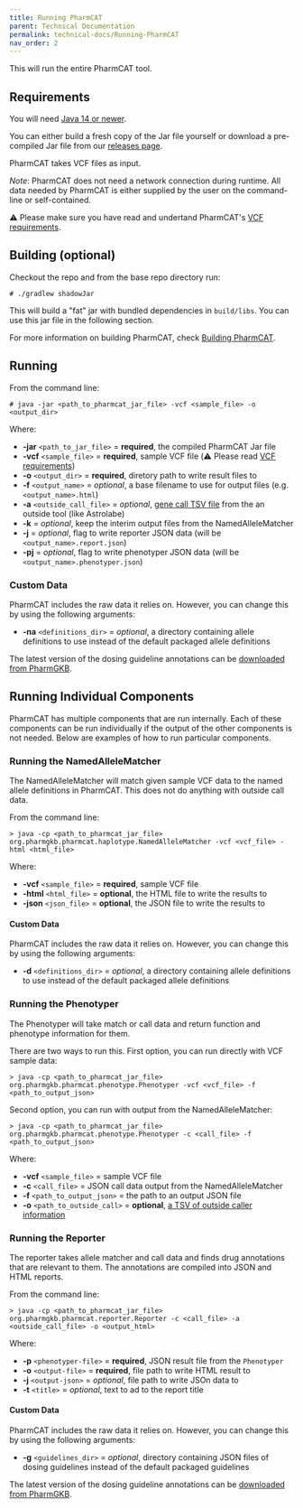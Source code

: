 ```yaml
---
title: Running PharmCAT
parent: Technical Documentation
permalink: technical-docs/Running-PharmCAT
nav_order: 2
---
```


This will run the entire PharmCAT tool.

## Requirements

You will need [Java 14 or newer](https://adoptium.net/index.html?variant=openjdk17&jvmVariant=hotspot).

You can either build a fresh copy of the Jar file yourself or download a pre-compiled Jar file from our [releases page](https://github.com/PharmGKB/PharmCAT/releases/).

PharmCAT takes VCF files as input.

_Note_: PharmCAT does not need a network connection during runtime. All data needed by PharmCAT is either supplied by 
the user on the command-line or self-contained.

:warning: Please make sure you have read and undertand PharmCAT's [VCF requirements](VCF-Requirements).

## Building (optional)

Checkout the repo and from the base repo directory run:

```commandline
# ./gradlew shadowJar
```

This will build a "fat" jar with bundled dependencies in `build/libs`. You can use this jar file in the following section.

For more information on building PharmCAT, check [Building PharmCAT](Building-PharmCAT).


## Running

From the command line:

```commandline
# java -jar <path_to_pharmcat_jar_file> -vcf <sample_file> -o <output_dir>
```

Where:

* __-jar__ `<path_to_jar_file>` = __required__, the compiled PharmCAT Jar file
* __-vcf__ `<sample_file>` = __required__, sample VCF file (:warning: Please read [VCF requirements](VCF-Requirements))
* __-o__ `<output_dir>` = __required__, diretory path to write result files to
* __-f__ `<output_name>` = _optional_, a base filename to use for output files (e.g. `<output_name>.html`)
* __-a__ `<outside_call_file>` = _optional_, [gene call TSV file](Outside-Call-Format) from the an outside tool (like Astrolabe)
* __-k__ = _optional_, keep the interim output files from the NamedAlleleMatcher
* __-j__ = _optional_, flag to write reporter JSON data (will be `<output_name>.report.json`)
* __-pj__ = _optional_, flag to write phenotyper JSON data (will be `<output_name>.phenotyper.json`)


### Custom Data

PharmCAT includes the raw data it relies on.  However, you can change this by using the following arguments:

* __-na__ `<definitions_dir>` = _optional_, a directory containing allele definitions to use instead of the default packaged allele definitions

The latest version of the dosing guideline annotations can be [downloaded from PharmGKB](https://www.pharmgkb.org/downloads).


## Running Individual Components

PharmCAT has multiple components that are run internally. Each of these components can be run individually if the 
output of the other components is not needed. Below are examples of how to run particular components.

### Running the NamedAlleleMatcher

The NamedAlleleMatcher will match given sample VCF data to the named allele definitions in PharmCAT. This does not do 
anything with outside call data.

From the command line:

```commandline
> java -cp <path_to_pharmcat_jar_file> org.pharmgkb.pharmcat.haplotype.NamedAlleleMatcher -vcf <vcf_file> -html <html_file>
```

Where:

* __-vcf__ `<sample_file>` = __required__, sample VCF file
* __-html__ `<html_file>` = __optional__, the HTML file to write the results to
* __-json__ `<json_file>` = __optional__, the JSON file to write the results to


#### Custom Data

PharmCAT includes the raw data it relies on.  However, you can change this by using the following arguments:

* __-d__ `<definitions_dir>` = _optional_, a directory containing allele definitions to use instead of the default packaged allele definitions


### Running the Phenotyper

The Phenotyper will take match or call data and return function and phenotype information for them.

There are two ways to run this. First option, you can run directly with VCF sample data:

```commandline
> java -cp <path_to_pharmcat_jar_file> org.pharmgkb.pharmcat.phenotype.Phenotyper -vcf <vcf_file> -f <path_to_output_json>
```

Second option, you can run with output from the NamedAlleleMatcher:

```commandline
> java -cp <path_to_pharmcat_jar_file> org.pharmgkb.pharmcat.phenotype.Phenotyper -c <call_file> -f <path_to_output_json>
```

Where:

* __-vcf__ `<sample_file>` = sample VCF file
* __-c__ `<call_file>` = JSON call data output from the NamedAlleleMatcher
* __-f__ `<path_to_output_json>` = the path to an output JSON file
* __-o__ `<path_to_outside_call>` = __optional__, [a TSV of outside caller information](Outside-Call-Format)


### Running the Reporter

The reporter takes allele matcher and call data and finds drug annotations that are relevant to them. The annotations
are compiled into JSON and HTML reports.

From the command line:

```commandline
> java -cp <path_to_pharmcat_jar_file> org.pharmgkb.pharmcat.reporter.Reporter -c <call_file> -a <outside_call_file> -o <output_html>
```

Where:

* __-p__ `<phenotyper-file>` = __required__, JSON result file from the `Phenotyper`
* __-o__ `<output-file>` = __required__, file path to write HTML result to
* __-j__ `<output-json>` = _optional_, file path to write JSOn data to
* __-t__ `<title>` = _optional_, text to ad to the report title


#### Custom Data

PharmCAT includes the raw data it relies on.  However, you can change this by using the following arguments:

* __-g__ `<guidelines_dir>` = _optional_, directory containing JSON files of dosing guidelines instead of the default packaged guidelines

The latest version of the dosing guideline annotations can be [downloaded from PharmGKB](https://www.pharmgkb.org/downloads).
